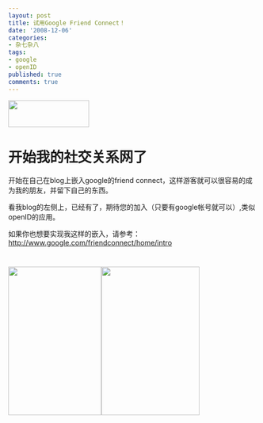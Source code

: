 ```yaml
---
layout: post
title: 试用Google Friend Connect！
date: '2008-12-06'
categories:
- 杂七杂八
tags:
- google
- openID
published: true
comments: true
---
```

<p><img src="file:///tmp/moz-screenshot.jpg" alt="" /><a href="http://www.google.com/friendconnect/home/introhttp://" target="_blank"><img class="alignnone" title="google friend connect" src="http://www.google.com/friendconnect/static/images/friendconnect-logo.gif" alt="" width="163" height="54" /></a>
<h1>开始我的社交关系网了</h1>
开始在自己在blog上嵌入google的friend connect，这样游客就可以很容易的成为我的朋友，并留下自己的东西。</p>

<p>看我blog的左侧上，已经有了，期待您的加入（只要有google帐号就可以）,类似openID的应用。</p>

<p>如果你也想要实现我这样的嵌入，请参考：<a href="http://www.google.com/friendconnect/home/intro" target="_blank">http://www.google.com/friendconnect/home/intro</a>
<h1><a href="{{urls.media}}/2008/12/sendpix081206093701.jpg"><img class="alignnone size-medium wp-image-292" title="sendpix081206093701" src="{{urls.media}}/2008/12/sendpix081206093701-188x300.jpg" alt="" width="188" height="300" /></a><a href="{{urls.media}}/2008/12/sendpix081206093702.jpg"><img class="alignnone size-medium wp-image-293" title="sendpix081206093702" src="{{urls.media}}/2008/12/sendpix081206093702-198x300.jpg" alt="" width="198" height="300" /></a></h1></p>
